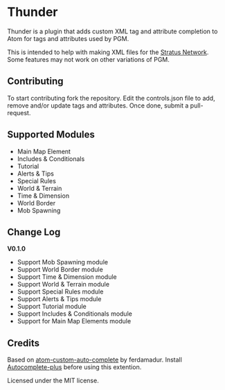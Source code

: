 Thunder
======
Thunder is a plugin that adds custom XML tag and attribute completion to Atom for tags and attributes used by PGM.

This is intended to help with making XML files for the [Stratus Network](http://docs.stratus.network). Some features may not work on other variations of PGM.

Contributing
------
To start contributing fork the repository. Edit the controls.json file to add, remove and/or update tags and attributes. Once done, submit a pull-request.

Supported Modules
------
 - Main Map Element
 - Includes & Conditionals
 - Tutorial
 - Alerts & Tips
 - Special Rules
 - World & Terrain
 - Time & Dimension
 - World Border
 - Mob Spawning

Change Log
------
**V0.1.0**
 - Support Mob Spawning module
 - Support World Border module
 - Support Time & Dimension module
 - Support World & Terrain module
 - Support Special Rules module
 - Support Alerts & Tips module
 - Support Tutorial module
 - Support Includes & Conditionals module
 - Support for Main Map Elements module

Credits
------
Based on [atom-custom-auto-complete](https://github.com/ferdamadur/atom-custom-xml-autocomplete) by ferdamadur. Install [Autocomplete-plus](https://github.com/atom-community/autocomplete-plus) before using this extention.

Licensed under the MIT license.
